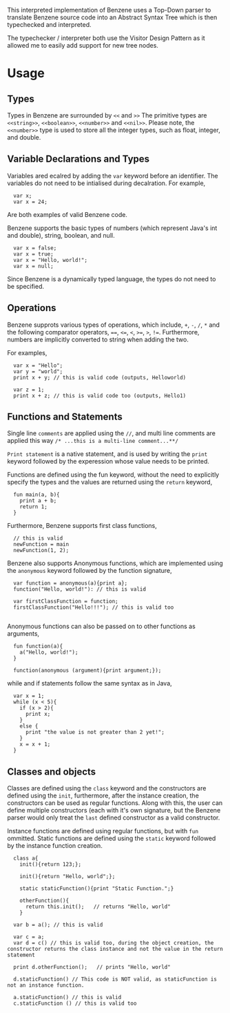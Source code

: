 This interpreted implementation of Benzene uses a Top-Down parser to translate Benzene source code into an Abstract Syntax Tree which is then typechecked and interpreted.

The typechecker / interpreter both use the Visitor Design Pattern as it allowed me to easily add support for new tree nodes.


# Usage

## Types
Types in Benzene are surrounded by `<<` and `>>`
The primitive types are `<<string>>`, `<<boolean>>`, `<<number>>` and `<<nil>>`.
Please note, the `<<number>>` type is used to store all the integer types, such as float, integer, and double.

## Variable Declarations and Types
Variables ared ecalred by adding the `var` keyword before an identifier. The variables do not need to be intialised during decalration. For example, 
```
  var x;
  var x = 24;
```
Are both examples of valid Benzene code.


Benzene supports the basic types of numbers (which represent Java's int and double), string, boolean, and null.
```
  var x = false;
  var x = true;
  var x = "Hello, world!";
  var x = null;
```
Since Benzene is a dynamically typed language, the types do not need to be specified.


## Operations

Benzene supprots various types of operations, which include, `+`, `-`, `/`, `*` and the following comparator operators, `==`, `<=`, `<`, `>=`, `>`, `!=`.
Furthermore, numbers are implicitly converted to string when adding the two.

For examples,
```
  var x = "Hello";
  var y = "world";
  print x + y; // this is valid code (outputs, Helloworld)

  var z = 1;
  print x + z; // this is valid code too (outputs, Hello1)
```

## Functions and Statements
Single line `comments` are applied using the `//`, and multi line comments are applied this way `/* ...this is a multi-line comment...**/`

`Print statement` is a native statement, and is used by writing the `print` keyword followed by the experession whose value needs to be printed.

Functions are defined using the fun keyword, without the need to explicitly specify the types and the values are returned using the `return` keyword,
```
  fun main(a, b){
    print a + b;
    return 1;
  }
```
Furthermore, Benzene supports first class functions,
```
  // this is valid
  newFunction = main
  newFunction(1, 2);
```
Benzene also supports Anonymous functions, which are implemented using the `anonymous` keyword followed by the function signature,
```
  var function = anonymous(a){print a};
  function("Hello, world!"): // this is valid

  var firstClassFunction = function;
  firstClassFunction("Hello!!!"); // this is valid too
  
```

Anonymous functions can also be passed on to other functions as arguments,
```
  fun function(a){
    a("Hello, world!");
  }

  function(anonymous (argument){print argument;});
```

while and if statements follow the same syntax as in Java,
```
  var x = 1;
  while (x < 5){
    if (x > 2){
      print x;
    }
    else {
      print "the value is not greater than 2 yet!";
    }
    x = x + 1;
  }
```

## Classes and objects
Classes are defined using the `class` keyword and the constructors are defined using the `init`, furthermore, after the instance creation, the constructors can be used as regular functions. Along with this, the user can define multiple constructors (each with it's own signature, but the Benzene parser would only treat the `last` defined constructor as a valid constructor.

Instance functions are defined using regular functions, but with `fun` ommitted. Static functions are defined using the `static` keyword followed by the instance function creation.

```
  class a{
    init(){return 123;};

    init(){return "Hello, world";};

    static staticFunction(){print "Static Function.";}

    otherFunction(){
      return this.init();   // returns "Hello, world"
    }

  var b = a(); // this is valid

  var c = a;
  var d = c() // this is valid too, during the object creation, the constructor returns the class instance and not the value in the return statement

  print d.otherFunction();   // prints "Hello, world"

  d.staticFunction() // This code is NOT valid, as staticFunction is not an instance function.

  a.staticFunction() // this is valid
  c.staticFunction () // this is valid too
```
